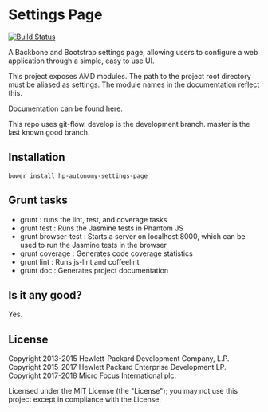 # Settings Page

[![Build Status](https://travis-ci.org/hpe-idol/settings-page.svg?branch=master)](https://travis-ci.org/hpe-idol/settings-page)

A Backbone and Bootstrap settings page, allowing users to configure a web application through a simple, easy to use UI.

This project exposes AMD modules. The path to the project root directory must be aliased as settings. The module names
in the documentation reflect this.

Documentation can be found [here](http://hpe-idol.github.io/settings-page).

This repo uses git-flow. develop is the development branch. master is the last known good branch.

## Installation

    bower install hp-autonomy-settings-page

## Grunt tasks
* grunt : runs the lint, test, and coverage tasks
* grunt test : Runs the Jasmine tests in Phantom JS
* grunt browser-test : Starts a server on localhost:8000, which can be used to run the Jasmine tests in the browser
* grunt coverage : Generates code coverage statistics
* grunt lint : Runs js-lint and coffeelint
* grunt doc : Generates project documentation

## Is it any good?
Yes.

## License
Copyright 2013-2015 Hewlett-Packard Development Company, L.P.
Copyright 2015-2017 Hewlett Packard Enterprise Development LP.
Copyright 2017-2018 Micro Focus International plc.

Licensed under the MIT License (the "License"); you may not use this project except in compliance with the License.

